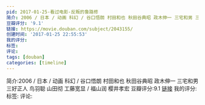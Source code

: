 ```yaml
---
pid: 2017-01-25-看过电影-反叛的鲁路修
简介: 2006 / 日本 / 动画 科幻 / 谷口悟朗 村田和也 秋田谷典昭 政木伸一 三宅和男 三好正人 鸟羽聪 山田彻 工藤宽显 / 福山润 樱井孝宏
豆瓣评分: '9.1'
链接: https://movie.douban.com/subject/2043155/
创建时间: '2017-01-25 22:55:53'
我的评分:
标签:
评论:
tags: [douban]
categories: [timeline]
---
```

简介:2006 / 日本 / 动画 科幻 / 谷口悟朗 村田和也 秋田谷典昭 政木伸一 三宅和男 三好正人 鸟羽聪 山田彻 工藤宽显 / 福山润 樱井孝宏
豆瓣评分:9.1
[链接](https://movie.douban.com/subject/2043155/)
我的评分:
标签:
评论:
